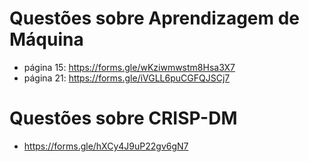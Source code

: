 # Questões sobre Aprendizagem de Máquina

* página 15: https://forms.gle/wKziwmwstm8Hsa3X7
* página 21: https://forms.gle/iVGLL6puCGFQJSCj7

# Questões sobre CRISP-DM

* https://forms.gle/hXCy4J9uP22gv6gN7